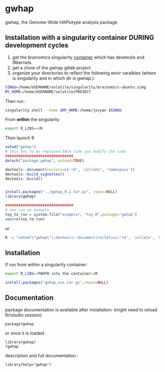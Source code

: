 <!-- README.md is generated from README.Rmd. Please edit that file -->


# gwhap

<!-- badges: start -->
<!-- badges: end -->

gwhap, the Genome-Wide HAPlotype analysis package 

## Installation with a singularity container DURING development cycles

1.  get the brainomics singularity [container](https://bioproj.cea.fr/nextcloud/apps/files/?dir=/PartageBrainomics&fileid=78864) which has devetools and IRkernels.
2.  get a clone of the gwhap gitlab project
3.  organize your directories to reflect the following envir varaibles (where is singularity and in which dir is gwhap.):

```bash
SINGU=/home/USERNAME/volatile/singularity/brainomics-ubuntu.simg
MY_HOME=/home/USERNAME/volatile/PROJECT
```

Then run :
```bash
singularity shell --home $MY_HOME:/home/jovyan $SINGU
```

From **within** the singularity
```bash
export R_LIBS=~/R
```

Then launch R
```r
setwd("gwhap")
# this has to be replayed EACH time you modify the code
###############################
detach("package:gwhap", unload=TRUE)

devtools::document(roclets=c('rd', 'collate', 'namespace'))
devtools::build_vignettes()
devtools::build()


install.packages("../gwhap_0.2.tar.gz", repos=NULL)
library(gwhap)

###############################
# now run an exmaple
toy_to_run = system.file("example", "toy.R",package="gwhap")
source(toy_to_run)
```

or 

```bash
R -e "setwd(\"gwhap\");devtools::document(roclets=c('rd', 'collate', 'namespace'))"
```


## Installation

If run from within a singularity container:
```bash
export R_LIBS=<PAHTH into the container>/R
```

```R
install.packages("gwhap.xxx.tar.gz",repos=NULL)
```

## Documentation

package documentation is available after installation:
(might need to reload R/rstudio session)
```{r package documentation, echo=TRUE}
package?gwhap 
```
or once it is loaded :
```{r package documentation 2, echo=TRUE}
library(gwhap)
?gwhap 
```
description and full documentation :
```{r package full documentation, echo=TRUE}
library(help="gwhap")

```


